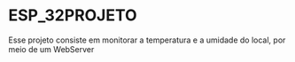 # ESP_32PROJETO
Esse projeto consiste em monitorar a temperatura e a umidade do local, por meio de um WebServer
